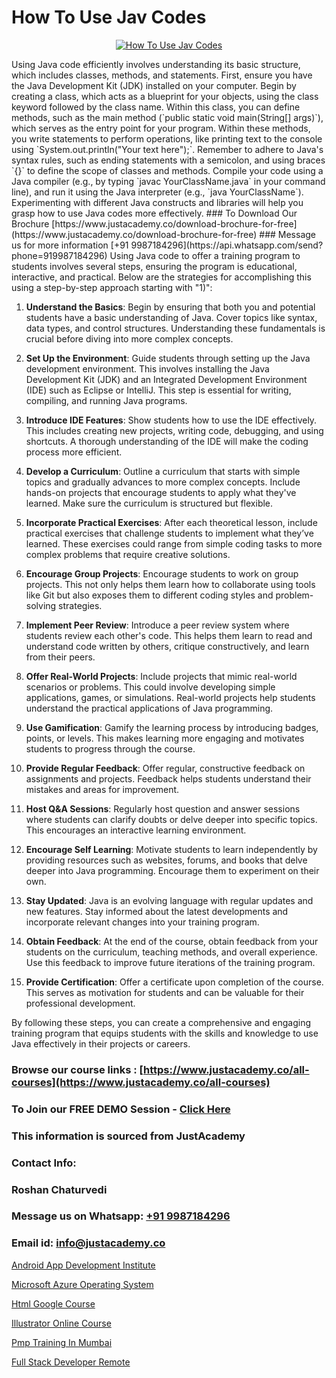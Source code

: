 # How To Use Jav Codes

<p align="center">
  <a href="https://justacademy.co/course-detail/core-java-training">
    <img src="https://justacademy.co/storage2/course_image/1677245426_course_image.webp" alt="How To Use Jav Codes">
  </a>
</p>
Using Java code efficiently involves understanding its basic structure, which includes classes, methods, and statements. First, ensure you have the Java Development Kit (JDK) installed on your computer. Begin by creating a class, which acts as a blueprint for your objects, using the class keyword followed by the class name. Within this class, you can define methods, such as the main method (`public static void main(String[] args)`), which serves as the entry point for your program. Within these methods, you write statements to perform operations, like printing text to the console using `System.out.println("Your text here");`. Remember to adhere to Java's syntax rules, such as ending statements with a semicolon, and using braces `{}` to define the scope of classes and methods. Compile your code using a Java compiler (e.g., by typing `javac YourClassName.java` in your command line), and run it using the Java interpreter (e.g., `java YourClassName`). Experimenting with different Java constructs and libraries will help you grasp how to use Java codes more effectively.
### To Download Our Brochure [https://www.justacademy.co/download-brochure-for-free](https://www.justacademy.co/download-brochure-for-free)
### Message us for more information [+91 9987184296](https://api.whatsapp.com/send?phone=919987184296)
Using Java code to offer a training program to students involves several steps, ensuring the program is educational, interactive, and practical. Below are the strategies for accomplishing this using a step-by-step approach starting with "1)":

1) **Understand the Basics**: Begin by ensuring that both you and potential students have a basic understanding of Java. Cover topics like syntax, data types, and control structures. Understanding these fundamentals is crucial before diving into more complex concepts.

2) **Set Up the Environment**: Guide students through setting up the Java development environment. This involves installing the Java Development Kit (JDK) and an Integrated Development Environment (IDE) such as Eclipse or IntelliJ. This step is essential for writing, compiling, and running Java programs.

3) **Introduce IDE Features**: Show students how to use the IDE effectively. This includes creating new projects, writing code, debugging, and using shortcuts. A thorough understanding of the IDE will make the coding process more efficient.

4) **Develop a Curriculum**: Outline a curriculum that starts with simple topics and gradually advances to more complex concepts. Include hands-on projects that encourage students to apply what they've learned. Make sure the curriculum is structured but flexible.

5) **Incorporate Practical Exercises**: After each theoretical lesson, include practical exercises that challenge students to implement what they’ve learned. These exercises could range from simple coding tasks to more complex problems that require creative solutions.

6) **Encourage Group Projects**: Encourage students to work on group projects. This not only helps them learn how to collaborate using tools like Git but also exposes them to different coding styles and problem-solving strategies.

7) **Implement Peer Review**: Introduce a peer review system where students review each other's code. This helps them learn to read and understand code written by others, critique constructively, and learn from their peers.

8) **Offer Real-World Projects**: Include projects that mimic real-world scenarios or problems. This could involve developing simple applications, games, or simulations. Real-world projects help students understand the practical applications of Java programming.

9) **Use Gamification**: Gamify the learning process by introducing badges, points, or levels. This makes learning more engaging and motivates students to progress through the course.

10) **Provide Regular Feedback**: Offer regular, constructive feedback on assignments and projects. Feedback helps students understand their mistakes and areas for improvement.

11) **Host Q&A Sessions**: Regularly host question and answer sessions where students can clarify doubts or delve deeper into specific topics. This encourages an interactive learning environment.

12) **Encourage Self Learning**: Motivate students to learn independently by providing resources such as websites, forums, and books that delve deeper into Java programming. Encourage them to experiment on their own.

13) **Stay Updated**: Java is an evolving language with regular updates and new features. Stay informed about the latest developments and incorporate relevant changes into your training program.

14) **Obtain Feedback**: At the end of the course, obtain feedback from your students on the curriculum, teaching methods, and overall experience. Use this feedback to improve future iterations of the training program.

15) **Provide Certification**: Offer a certificate upon completion of the course. This serves as motivation for students and can be valuable for their professional development.

By following these steps, you can create a comprehensive and engaging training program that equips students with the skills and knowledge to use Java effectively in their projects or careers.

### Browse our course links : [https://www.justacademy.co/all-courses](https://www.justacademy.co/all-courses) 
### To Join our FREE DEMO Session - [Click Here](https://www.justacademy.co/register-for-course-demo)


### This information is sourced from JustAcademy
### Contact Info:
### Roshan Chaturvedi
### Message us on Whatsapp: [+91 9987184296](https://api.whatsapp.com/send?phone=919987184296)
### Email id: [info@justacademy.co](mailto:info@justacademy.co)
                
[Android App Development Institute](https://www.linkedin.com/pulse/android-app-development-institute-justacademy-bay-area-gyvof/)

[Microsoft Azure Operating System](https://www.linkedin.com/pulse/microsoft-azure-operating-system-justacademy-delhi-u1ytc?trackingId=ejputy0NQ6MXUynHT9jUZw%3D%3D&lipi=urn%3Ali%3Apage%3Ad_flagship3_company_admin%3BiK8uaYXISG24DaU4tVx5cA%3D%3D)

[Html Google Course](https://medium.com/@mahi3106/html-google-course-3e67181c8c4a)

[Illustrator Online Course](https://medium.com/@roneet705/illustrator-online-course-3532407e1c04)

[Pmp Training In Mumbai](https://justacademyin.github.io/justacademy/pmp-training-in-mumbai)

[Full Stack Developer Remote](https://justacademyin.github.io/justacademy/full-stack-developer-remote)

